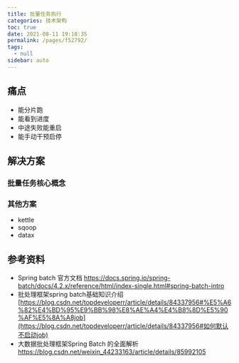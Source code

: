 ```yaml
---
title: 批量任务执行
categories: 技术架构
toc: true
date: 2021-08-11 19:18:35
permalink: /pages/f52792/
tags: 
  - null
sidebar: auto
---
```


## 痛点

- 能分片跑
- 能看到进度
- 中途失败能重启
- 能手动干预启停

## 解决方案



### 批量任务核心概念







### 其他方案

- kettle
- sqoop
- datax



## 参考资料 

- Spring batch 官方文档 https://docs.spring.io/spring-batch/docs/4.2.x/reference/html/index-single.html#spring-batch-intro
- 批处理框架spring batch基础知识介绍[https://blog.csdn.net/topdeveloperr/article/details/84337956#%E5%A6%82%E4%BD%95%E9%BB%98%E8%AE%A4%E4%B8%8D%E5%90%AF%E5%8A%A8job](https://blog.csdn.net/topdeveloperr/article/details/84337956#如何默认不启动job)
- 大数据批处理框架Spring Batch 的全面解析 https://blog.csdn.net/weixin_44233163/article/details/85992105

